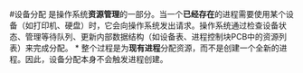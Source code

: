 #设备分配 是操作系统**资源管理**的一部分。当一个**已经存在**的进程需要使用某个设备（如打印机、硬盘）时，它会向操作系统发出请求。操作系统通过检查设备状态、管理等待队列、更新内部数据结构（如设备表、进程控制块PCB中的资源列表）来完成分配。
    *   整个过程是为**现有进程**分配资源，而不是创建一个全新的进程。因此，设备分配本身不会触发进程创建。
